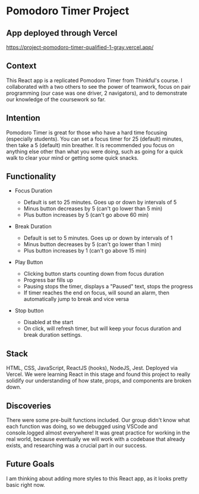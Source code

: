 # Pomodoro Timer Project

## App deployed through Vercel
https://project-pomodoro-timer-qualified-1-gray.vercel.app/

## Context
This React app is a replicated Pomodoro Timer from Thinkful's course. I collaborated with a two others to see the power of teamwork, focus on pair programming (our case was one driver, 2 navigators), and to demonstrate our knowledge of the coursework so far.

## Intention
Pomodoro Timer is great for those who have a hard time focusing (especially students). You can set a focus timer for 25 (default) minutes, then take a 5 (default) min breather. It is recommended you focus on anything else other than what you were doing, such as going for a quick walk to clear your mind or getting some quick snacks. 

## Functionality
* Focus Duration
  * Default is set to 25 minutes. Goes up or down by intervals of 5
  * Minus button decreases by 5 (can't go lower than 5 min)
  * Plus button increases by 5 (can't go above 60 min)
  
* Break Duration
  * Default is set to 5 minutes. Goes up or down by intervals of 1
  * Minus button decreases by 5 (can't go lower than 1 min)
  * Plus button increases by 1 (can't go above 15 min)
  
* Play Button
  * Clicking button starts counting down from focus duration
  * Progress bar fills up
  * Pausing stops the timer, displays a "Paused" text, stops the progress
  * If timer reaches the end on focus, will sound an alarm, then automatically jump to break and vice versa
  
* Stop button
  * Disabled at the start
  * On click, will refresh timer, but will keep your focus duration and break duration settings.

## Stack
HTML, CSS, JavaScript, ReactJS (hooks), NodeJS, Jest. Deployed via Vercel. We were learning React in this stage and found this project to really solidify our understanding of how state, props, and components are broken down.
 
## Discoveries
There were some pre-built functions included. Our group didn't know what each function was doing, so we debugged using VSCode and console.logged almost everywhere! It was great practice for working in the real world, because eventually we will work with a codebase that already exists, and researching was a crucial part in our success.

## Future Goals
I am thinking about adding more styles to this React app, as it looks pretty basic right now.





